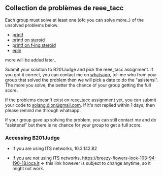 ## Collection de problèmes de reee_tacc

Each group must solve at least one (ofc you can solve more..) of the unsolved problems below:

- [printf](/reee_tacc/asistensi/problems/printf/index.html)
- [printf on steroid](/reee_tacc/asistensi/problems/printfonsteroid/index.html)
- [printf on f-ing steroid](/reee_tacc/asistensi/problems/printfonfingsteroid/index.html)
- [epln](/reee_tacc/asistensi/problems/epln/index.html)

more will be added later..

Submit your solution to B201Judge and pick the reee_tacc assignment.
If you got it correct, you can contact me on [whatsapp](https://wa.me/6281327522023), tell me who from your group that solved the problem then we will pick a date to do the "asistensi". The more you solve, the better the chance of your group getting the full score.

If the problems doesn't exist on reee_tacc assignment yet, you can submit your code to solang.dion@gmail.com. If it's not replied within 1 days, then please remind me through whatsapp.

If your group gave up solving the problem, you can still contact me and do "asistensi" but there is no chance for your group to get a full score.



### Accessing B201Judge
- If you are using ITS networks, 10.3.142.82

- If you are not using ITS networks, https://breezy-flowers-look-103-94-190-18.loca.lt <- this link however is subject to change anytime, so it might not work.

